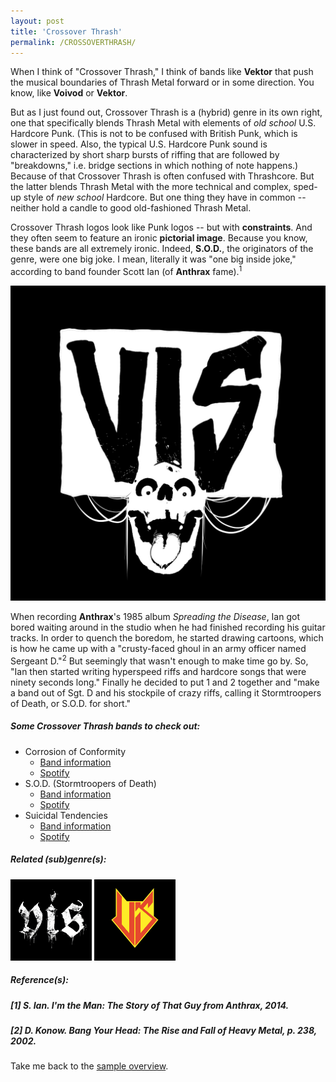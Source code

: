 ```yaml
---
layout: post
title: 'Crossover Thrash'
permalink: /CROSSOVERTHRASH/
---
```


When I think of "Crossover Thrash," I think of bands like **Vektor** that push the musical boundaries of Thrash Metal forward or in some direction. You know, like **Voivod** or **Vektor**. 

But as I just found out, Crossover Thrash is a (hybrid) genre in its own right, one that specifically blends Thrash Metal with elements of *old school* U.S. Hardcore Punk. (This is not to be confused with British Punk, which is slower in speed. Also, the typical U.S. Hardcore Punk sound is characterized by short sharp bursts of riffing that are followed by "breakdowns," i.e. bridge sections in which nothing of note happens.) Because of that Crossover Thrash is often confused with Thrashcore. But the latter blends Thrash Metal with the more technical and complex, sped-up style of *new school* Hardcore. But one thing they have in common -- neither hold a candle to good old-fashioned Thrash Metal.

Crossover Thrash logos look like Punk logos -- but with **constraints**. And they often seem to feature an ironic **pictorial image**. Because you know, these bands are all extremely ironic. Indeed, **S.O.D.**, the originators of the genre, were one big joke. I mean, literally it was "one big inside joke," according to band founder Scott Ian (of **Anthrax** fame).<sup>1</sup> 

![Crossover Thrash](..\assets\img\projects\proj-8\crossoverthrash3.jpg)

When recording **Anthrax**'s 1985 album *Spreading the Disease*, Ian got bored waiting around in the studio when he had finished recording his guitar tracks. In order to quench the boredom, he started drawing cartoons, which is how he came up with a "crusty-faced ghoul in an army officer named Sergeant D."<sup>2</sup> But seemingly that wasn't enough to make time go by. So, "Ian then started writing hyperspeed riffs and hardcore songs that were ninety seconds long." Finally he decided to put 1 and 2 together and "make a band out of Sgt. D and his stockpile of crazy riffs, calling it Stormtroopers of Death, or S.O.D. for short." 

##### Some Crossover Thrash bands to check out:

<ul>
<li>Corrosion of Conformity
<ul>
<li><a href="https://www.metal-archives.com/bands/Corrosion_of_Conformity/246" rel="noopener"><span>Band information</span></a></li>
<li><a href="https://open.spotify.com/track/6g48vpikqU2atsrDXdGzKo?si=2388df6c12664432" target="_blank" rel="noopener"><span>Spotify</span></a></li>
</ul>
</li>

<li>S.O.D. (Stormtroopers of Death)
<ul>
<li><a href="https://www.metal-archives.com/bands/S.O.D./190" rel="noopener"><span>Band information</span></a></li>
<li><a href="https://open.spotify.com/track/32kG2eoH17D9yNS7JZStzP?si=0ba80114c79b4ec6" target="_blank" rel="noopener"><span>Spotify</span></a></li>
</ul>
</li>

<li>Suicidal Tendencies
<ul>
<li><a href="https://www.metal-archives.com/bands/Suicidal_Tendencies/959" rel="noopener"><span>Band information</span></a></li>
<li><a href="https://open.spotify.com/track/7G83ZwD2msTtFaBQExc8QB?si=41cae8b3c5014e5d" target="_blank" rel="noopener"><span>Spotify</span></a></li>
</ul>
</li>
</ul>

##### Related (sub)genre(s):
[<img src="..\assets\img\projects\proj-9\blackenedcrust.jpg" alt="Faux Metal" width=130 >](/BLACKENEDCRUST/)
[<img src="..\assets\img\projects\proj-9\usthrash.jpg" alt="Faux Metal" width=130 >](/THRASHMETAL/)

##### Reference(s):
##### [1] S. Ian. *I'm the Man: The Story of That Guy from Anthrax*, 2014.
##### [2] D. Konow. *Bang Your Head: The Rise and Fall of Heavy Metal*, p. 238, 2002.

Take me back to the [sample overview](../projects/proj-8).